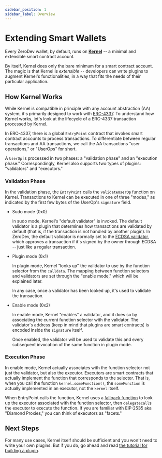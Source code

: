 ```yaml
---
sidebar_position: 1
sidebar_label: Overview
---
```


# Extending Smart Wallets

Every ZeroDev wallet, by default, runs on [**Kernel**](https://github.com/zerodevapp/kernel) -- a minimal and extensible smart contract account.

By itself, Kernel does only the bare minimum for a smart contract account.  The magic is that Kernel is *extensible* -- developers can write plugins to augment Kernel's functionalities, in a way that fits the needs of their particular application.

## How Kernel Works

While Kernel is compatible in principle with any account abstraction (AA) system, it's primarily designed to work with [ERC-4337](https://github.com/eth-infinitism/account-abstraction/blob/develop/eip/EIPS/eip-4337.md).  To understand how Kernel works, let's look at the lifecycle of a ERC-4337 transaction processed by Kernel.

In ERC-4337, there is a global `EntryPoint` contract that invokes smart contract accounts to process transactions.  To differentiate between regular transactions and AA transactions, we call the AA transactions "user operations," or "UserOps" for short.

A `UserOp` is processed in two phases: a "validation phase" and an "execution phase."  Correspondingly, Kernel also supports two types of plugins: "validators" and "executors."

### Validation Phase

In the validation phase, the `EntryPoint` calls the `validateUserOp` function on Kernel.  Transactions to Kernel can be executed in one of three "modes," as indicated by the first few bytes of the UserOp's `signature` field.

- Sudo mode (0x0)

  In sudo mode, Kernel's "default validator" is invoked.  The default validator is a plugin that determines how transactions are validated by default (that is, if the transaction is not handled by another plugin).  In ZeroDev, the default validator is normally set to the [ECDSA validator](https://github.com/zerodevapp/kernel/blob/main/src/validator/ECDSAValidator.sol), which approves a transaction if it's signed by the owner through ECDSA -- just like a regular transaction.

- Plugin mode (0x1)

  In plugin mode, Kernel "looks up" the validator to use by the function selector from the `calldata`.  The mapping between function selectors and validators are set through the "enable mode," which will be explained later.

  In any case, once a validator has been looked up, it's used to validate the transaction.

- Enable mode (0x2)

  In enable mode, Kernel "enables" a validator, and it does so by associating the current function selector with the validator.  The validator's address (keep in mind that plugins are smart contracts) is encoded inside the `signature` itself.

  Once enabled, the validator will be used to validate this and every subsequent invocation of the same function in plugin mode.

### Execution Phase

In enable mode, Kernel actually associates with the function selector not just the validator, but also the executor.  Executors are smart contracts that actually implement the function that corresponds to the selector.  That is, when you call the function `kernel.someFunction()`, the `someFunction` is actually implemented in an executor, not the `kernel` itself.

When EntryPoint calls the function, Kernel uses a [fallback function](https://docs.soliditylang.org/en/v0.8.20/contracts.html#fallback-function) to look up the executor associated with the function selector, then `delegatecall`s the executor to execute the function.  If you are familiar with EIP-2535 aka "Diamond Proxies," you can think of executors as "facets."

## Next Steps

For many use cases, Kernel itself should be sufficient and you won't need to write your own plugins.  But if you do, go ahead and read [the tutorial for building a plugin](/extend-wallets/build-a-plugin).